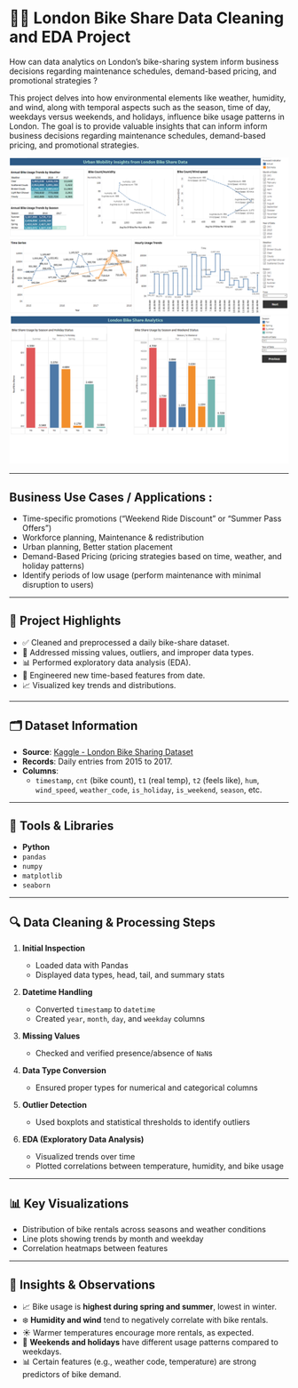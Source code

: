# 🚴‍♂️ London Bike Share Data Cleaning and EDA Project

How can data analytics on London’s bike-sharing system inform business decisions regarding maintenance schedules, demand-based pricing, and promotional strategies ?

This project delves into how environmental elements like weather, humidity, and wind, along with temporal aspects such as the season, time of day, weekdays versus weekends, and holidays, influence bike usage patterns in London. The goal is to provide valuable insights that can inform inform business decisions regarding maintenance schedules, demand-based pricing, and promotional strategies.

![Alt text](D1.png)
![Alt text](D2.png)

---

## Business Use Cases / Applications :
- Time-specific promotions (“Weekend Ride Discount” or “Summer Pass Offers”)
- Workforce planning, Maintenance & redistribution
- Urban planning, Better station placement
- Demand-Based Pricing (pricing strategies based on time, weather, and holiday patterns)
- Identify periods of low usage (perform maintenance with minimal disruption to users)

---

## 📌 Project Highlights

- ✅ Cleaned and preprocessed a daily bike-share dataset.
- 🧹 Addressed missing values, outliers, and improper data types.
- 📊 Performed exploratory data analysis (EDA).
- 📅 Engineered new time-based features from date.
- 📈 Visualized key trends and distributions.

---

## 🗂️ Dataset Information

- **Source**: [Kaggle - London Bike Sharing Dataset](https://www.kaggle.com/hmavrodiev/london-bike-sharing-dataset)
- **Records**: Daily entries from 2015 to 2017.
- **Columns**:
  - `timestamp`, `cnt` (bike count), `t1` (real temp), `t2` (feels like), `hum`, `wind_speed`, `weather_code`, `is_holiday`, `is_weekend`, `season`, etc.

---

## 🧰 Tools & Libraries

- **Python**
- `pandas`
- `numpy`
- `matplotlib`
- `seaborn`

---

## 🔍 Data Cleaning & Processing Steps

1. **Initial Inspection**
   - Loaded data with Pandas
   - Displayed data types, head, tail, and summary stats

2. **Datetime Handling**
   - Converted `timestamp` to `datetime`
   - Created `year`, `month`, `day`, and `weekday` columns

3. **Missing Values**
   - Checked and verified presence/absence of `NaN`s

4. **Data Type Conversion**
   - Ensured proper types for numerical and categorical columns

5. **Outlier Detection**
   - Used boxplots and statistical thresholds to identify outliers

6. **EDA (Exploratory Data Analysis)**
   - Visualized trends over time
   - Plotted correlations between temperature, humidity, and bike usage

---

## 📊 Key Visualizations

- Distribution of bike rentals across seasons and weather conditions
- Line plots showing trends by month and weekday
- Correlation heatmaps between features

---

## 📌 Insights & Observations

- 📈 Bike usage is **highest during spring and summer**, lowest in winter.
- ❄️ **Humidity and wind** tend to negatively correlate with bike rentals.
- ☀️ Warmer temperatures encourage more rentals, as expected.
- 🧾 **Weekends and holidays** have different usage patterns compared to weekdays.
- 📊 Certain features (e.g., weather code, temperature) are strong predictors of bike demand.
